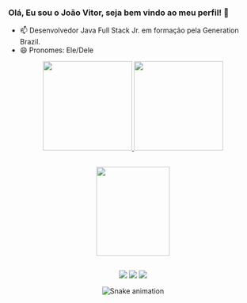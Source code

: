 ### Olá, Eu sou o João Vitor, seja bem vindo ao meu perfil! 👋
- 📫 Desenvolvedor Java Full Stack Jr. em formação pela Generation Brazil. 
- 😄 Pronomes: Ele/Dele

<div align="center">
  <a href="https://github.com/joaocfvitor">
  <img height="180em" src="https://github-readme-stats.vercel.app/api?username=joaocfvitor&show_icons=true&theme=dark&include_all_commits=true&count_private=true"/>
  <img height="180em" src="https://github-readme-stats.vercel.app/api/top-langs/?username=joaocfvitor&layout=compact&langs_count=7&theme=dark"/>
    
##
    
 <img align="center" width="148" height="180" src="https://media1.tenor.com/images/68e8337fb4eb7e40645d832c64762a8b/tenor.gif?itemid=19443613">

 ##
  
<div> 
  <a href="https://instagram.com/joaocfvitor" target="_blank"><img src="https://img.shields.io/badge/-Instagram-%23E4405F?style=for-the-badge&logo=instagram&logoColor=white" target="_blank"></a>
 <a href="João Fernandes#5214" target="_blank"><img src="https://img.shields.io/badge/Discord-7289DA?style=for-the-badge&logo=discord&logoColor=white" target="_blank"></a> 
  <a href="https://www.linkedin.com/in/jo%C3%A3o-vitor-carvalho-fernandes-da-silva-6301b9187/" target="_blank"><img src="https://img.shields.io/badge/-LinkedIn-%230077B5?style=for-the-badge&logo=linkedin&logoColor=white" target="_blank"></a> 
 
  ![Snake animation](https://github.com/joaocfvitor/joaocfvitor/blob/output/github-contribution-grid-snake.svg)
 
</div>

